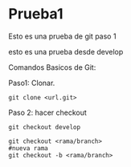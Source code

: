 # Prueba1
Esto es una prueba de git paso 1

esto es una prueba desde develop

Comandos Basicos de Git:

Paso1: Clonar.

`git clone <url.git>`

Paso 2: hacer checkout

````
git checkout develop

git checkout <rama/branch>
#nueva rama
git checkout -b <rama/branch>

````
